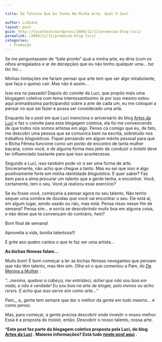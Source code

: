 ```yaml
---

title: Do Talento Que Eu Tenho Na Minha Arte. Qual O Seu?

author: Lidiane
layout: post
guid: http://localhost/wordpress/2009/12/11/promocao-blog-luci/
permalink: /2009/12/11/promocao-blog-luci/
categories:
  - Promoção
---
```

Se me perguntassem de “bate pronto” qual a minha arte, eu diria (com os olhos arregalados e ar de decepção) que eu não tenho qualquer uma… _tsc tsc tsc_…

Minhas limitações me fariam pensar que arte tem que ser algo mirabolante, que faça o queixo cair. Mas não é assim…

Isso era no passado! Depois do convite da Luci, que propôs mais uma blogagem coletiva com tema interessantíssimo (e por isso mesmo estou aqui animadíssima participando) sobre a arte de cada um, eu me coloquei a pensar no que sei fazer e possa ser considerado uma arte.

<!--more-->

Enquanto lia o post em que Luci menciona o aniversário do blog [Artes da Luci](http://artesdaluci.blogspot.com/)  e faz o convite para esta blogagem coletiva, ela foi me convencendo de que todos nós somos artistas em algo. Penso cá comigo que eu, de fato, me descobri uma pessoa que se comunica bem na escrita, sobretudo nos trabalhos _bloguísticos_. Fiquei pensando em algum mérito pessoal para que o Bicha Fêmea funcione como um ponto de encontro de tanta mulher bacana, como você, e de alguma forma meu jeito de conduzir o _trololó_ deve ter influenciado bastante para que isso acontecesse.

Segundo a Luci, isso também pode vir a ser uma forma de arte. Sinceramente, não acho que chegue a tanto. Mas eu sei que isso é algo positivamente forte em minha identidade _bloguística_. E quer saber? Faz bem para a alma procurar um talento que a gente tenha, e encontrar. Você, certamente, tem o seu. Você já realizou esse exercício?

Se eu fosse você, começaria a pensar agora no seu talento. Não tenho sequer uma sombra de dúvidas que você vai encontrar o seu. Ele está aí, em algum lugar, sendo usado ou não, mas está. Pensa nisso nesse fim de semana? Pensa sim… e sorria se descobrindo muito boa em alguma coisa, e não deixe que te convençam do contrário, _hein_?

Bom final de semana!

Aproveita a vida, bonita talentosa!!!

E grite aos quatro cantos o que te faz ser uma artista…

**As bichas fêmeas falam&#8230;**

Muito bom! É bom começar a ler as bichas fêmeas nevegantes que pensam que não têm talento, mas têm sim. Olha só o que comentou a Pam, do [De Menina a Mulher](http://menina-a-mulher.blogspot.com/) :

_“&#8230;menina, quebrei a cabeça, me entristeci, achei que não sou boa em nada, e não é verdade! Eu sou boa na arte de blogar, pelo menos eu acho rsrsrs. E acho que isso serve sim como arte&#8230;”_

Pam,_ a_ gente tem sempre que dar o melhor da gente em tudo mesmo&#8230; é como penso.

Mas, para começar, a gente precisa descobrir onde investir o nosso melhor. Essa é a proposta do _trololó_, então. Descobrir o nosso talento, nossa arte.

***Este post faz parte da blogagem coletiva proposta pela Luci, do blog [Artes da Luci](http://artesdaluci.blogspot.com/) . Maiores informações? Está tudo [neste post aqui](http://artesdaluci.blogspot.com/2009/12/o-artes-esta-em-festa-venha-participar.html) .**